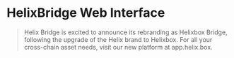 # HelixBridge Web Interface

> Helix Bridge is excited to announce its rebranding as Helixbox Bridge, following the upgrade of the Helix brand to Helixbox. For all your cross-chain asset needs, visit our new platform at app.helix.box.

